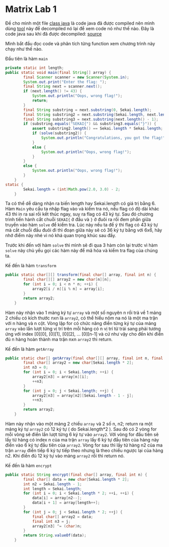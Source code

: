 # Matrix Lab 1

Đề cho mình một file [class java](https://github.com/bananNat/Writeups/blob/main/sekaiCTF2022/RE/Matrix%20Lab%201/Source/Matrix_Lab_1.class) là code java đã được compiled nên mình dùng [tool](http://www.javadecompilers.com/) này để decompiled nó lại để xem code nó như thế nào. Đây là code java sau khi đã được decompiled: [source](https://github.com/bananNat/Writeups/blob/main/sekaiCTF2022/RE/Matrix%20Lab%201/Source/Matrix_Lab_1.java)

Mình bắt đầu đọc code và phân tích từng function xem chương trình này chạy như thế nào.

Đầu tiên là hàm `main`

```java
private static int length;
public static void main(final String[] array) {
        final Scanner scanner = new Scanner(System.in);
        System.out.print("Enter the flag: ");
        final String next = scanner.next();
        if (next.length() != 43) {
            System.out.println("Oops, wrong flag!");
            return;
        }
        final String substring = next.substring(0, Sekai.length);
        final String substring2 = next.substring(Sekai.length, next.length() - 1);
        final String substring3 = next.substring(next.length() - 1);
        if (substring.equals("SEKAI{") && substring3.equals("}")) {
            assert substring2.length() == Sekai.length * Sekai.length;
            if (solve(substring2)) {
                System.out.println("Congratulations, you got the flag!");
            }
            else {
                System.out.println("Oops, wrong flag!");
            }
        }
        else {
            System.out.println("Oops, wrong flag!");
        }
    }
static {
        Sekai.length = (int)Math.pow(2.0, 3.0) - 2;
    }
```

Ta có thể dễ dàng nhận ra biến length hay Sekai.length có giá trị bằng 6. Hàm `Main` yêu cầu ta nhập flag vào và kiểm tra nó, nếu flag có độ dài khác 43 thì in ra sai rồi kết thúc ngay, suy ra flag có 43 ký tự. Sau đó chương trình tiến hành cắt chuỗi `SEKAI{` ở đầu và `}` ở đuôi ra rồi đem phần giữa  truyền vào hàm `solve` để kiểm tra. Lúc này nếu ta để ý thì flag có 43 ký tự mà cắt chuỗi đầu đuôi đi thì đoạn giữa này sẽ có 36 ký tự bằng với 6x6, hãy nhớ điểm này nhé vì nó khá quan trọng khúc sau đấy.

Trước khi đến với hàm `solve` thì mình sẽ đi qua 3 hàm còn lại trước vì hàm `solve` này chủ yếu gọi các hàm này để mã hóa và kiểm tra flag của chúng ta.

Kế đến là hàm `transform`

```java
public static char[][] transform(final char[] array, final int n) {
        final char[][] array2 = new char[n][n];
        for (int i = 0; i < n * n; ++i) {
            array2[i / n][i % n] = array[i];
        }
        return array2;
    }
```

Hàm này nhận vào 1 mảng ký tự `array` và một số nguyên n rồi trả về 1 mảng 2 chiều có kích thước nxn là `array2`, có thể hiểu nôm na nó là một ma trận với n hàng và n cột. Vòng lặp for có chức năng điền từng ký tự của mảng `array` vào lần lượt từng vị trí trên mỗi hàng có n vị trí từ trái sang phải tương ứng với index [0][0], [0][1], [0][2], ... [0][n-1] và cứ như vậy cho đến khi điền đủ n hàng hoàn thành ma trận nxn `array2` thì return.

Kế đến là hàm `getArray`

```java
public static char[] getArray(final char[][] array, final int n, final int n2) {
        final char[] array2 = new char[Sekai.length * 2];
        int n3 = 0;
        for (int i = 0; i < Sekai.length; ++i) {
            array2[n3] = array[n][i];
            ++n3;
        }
        for (int j = 0; j < Sekai.length; ++j) {
            array2[n3] = array[n2][Sekai.length - 1 - j];
            ++n3;
        }
        return array2;
    }
```
Hàm này nhận vào một mảng 2 chiều `array` và 2 số n, n2; return ra một mảng ký tự `array2` có 12 ký tự ( do Sekai.length*2 ). Sau đó có 2 vòng for mỗi vòng sẽ điền lần lượt từng 6 ký tự vào `array2`. Với vòng for đầu tiên sẽ lấy từ hàng có index n của ma trận `array` lấy 6 ký tự đầu tiên của hàng này điền vào 6 ký tự đầu tiên của `array2`. Vòng for sau thì lấy từ hàng n2 của ma trận `array` điền tiếp 6 ký tự tiếp theo nhưng là theo chiều ngược lại của hàng n2. Khi điền đủ 12 ký tự vào mảng `array2` rồi thì return nó.

Kế đến là hàm `encrypt`

```java
public static String encrypt(final char[] array, final int n) {
        final char[] data = new char[Sekai.length * 2];
        int n2 = Sekai.length - 1;
        int length = Sekai.length;
        for (int i = 0; i < Sekai.length * 2; ++i, ++i) {
            data[i] = array[n2--];
            data[i + 1] = array[length++];
        }
        for (int j = 0; j < Sekai.length * 2; ++j) {
            final char[] array2 = data;
            final int n3 = j;
            array2[n3] ^= (char)n;
        }
        return String.valueOf(data);
    }
```
